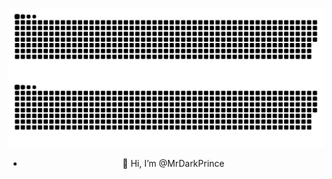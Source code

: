 <div align="center">

![github contribution grid snake animation](https://raw.githubusercontent.com/MrDarkPrince/MrDarkPrince/output/github-contribution-grid-snake-dark.svg#gh-dark-mode-only)![github contribution grid snake animation](https://raw.githubusercontent.com/MrDarkPrince/MrDarkPrince/output/github-contribution-grid-snake.svg#gh-light-mode-only)




- 👋 Hi, I’m @MrDarkPrince
<!---
MrDarkPrince/MrDarkPrince is a ✨ special ✨ repository because its `README.md` (this file) appears on your GitHub profile.
You can click the Preview link to take a look at your changes.
--->
